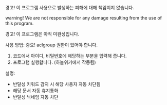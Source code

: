경고! 이 프로그램 사용으로 발생하는 피해에 대해 책임지지 않습니다.

warning! We are not responsible for any damage resulting from the use of this program.

경고! 이 프로그램은 아직 미완성입니다.

사용 방법: 
중요! aclgroup 권한이 있어야 합니다.

1. 코드에서 아이디, 비밀번호에 해당하는 부분을 입력해 줍니다.
2. 프로그램 실행합니다. (하늘위키에서 작동됨)

설명: 
 * 반달성 키워드 감지 시 해당 사용자 자동 차단됨
 * 해당 문서 자동 휴지통화
 * 반달성 닉네임 자동 차단
